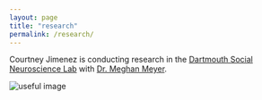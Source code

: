 ```yaml
---
layout: page
title: "research"
permalink: /research/
---
```


Courtney Jimenez is conducting research in the [Dartmouth Social Neuroscience Lab](http://www.dartmouth-socialneurolab.com/) with [Dr. Meghan Meyer](https://scholar.google.com/citations?user=4tyQoi0AAAAJ&hl=en).

![useful image](http://courtneyannjimenez.github.io/assets/logo.png)
